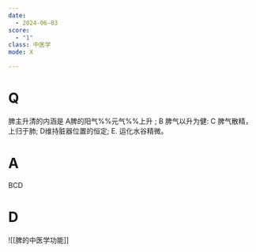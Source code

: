 ```yaml
---
date:
  - 2024-06-03
score:
  - "1"
class: 中医学
mode: X

---
```



# Q
脾主升清的内涵是
A脾的阳气%%元气%%上升 ;
B 脾气以升为健:
C 脾气散精，上归于肺;
D维持脏器位置的恒定;
E. 运化水谷精微。

# A

BCD


# D
![[脾的中医学功能]]